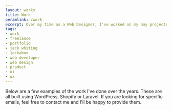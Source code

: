 ```yaml
---
layout: works
title: Work
peramlink: /work
excerpt: Over my time as a Web Designer, I've worked on my any projects for clients. These include building WordPress, Shopify, and Laravel sites.
tags: 
- work
- freelance
- portfolio
- jack whiting
- jackabox
- web developer
- web design
- product
- ui
- ux
---
```

Below are a few examples of the work I've done over the years. These are all built using WordPress, Shopify or Laravel. If you are looking for specific emails, feel free to contact me and I'll be happy to provide them.

